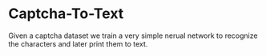 # Captcha-To-Text
Given a captcha dataset we train a very simple nerual network to recognize the characters and later print them to text.
